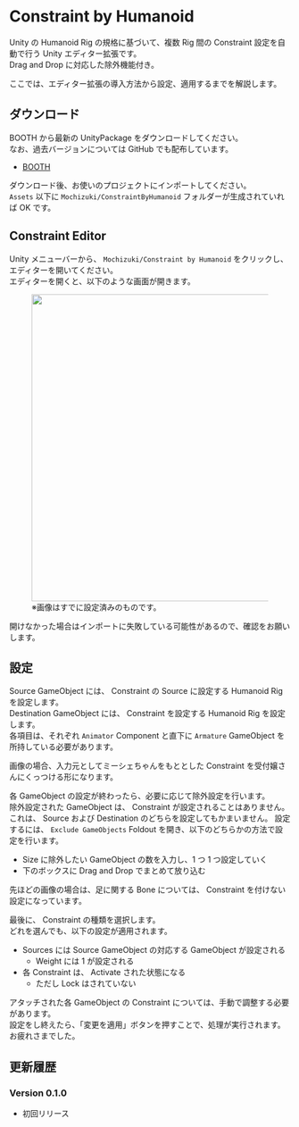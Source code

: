 # Constraint by Humanoid

Unity の Humanoid Rig の規格に基づいて、複数 Rig 間の Constraint 設定を自動で行う Unity エディター拡張です。  
Drag and Drop に対応した除外機能付き。

ここでは、エディター拡張の導入方法から設定、適用するまでを解説します。

## ダウンロード

BOOTH から最新の UnityPackage をダウンロードしてください。  
なお、過去バージョンについては GitHub でも配布しています。

- [BOOTH](https://natsuneko.booth.pm/items/2284661)

ダウンロード後、お使いのプロジェクトにインポートしてください。  
`Assets` 以下に `Mochizuki/ConstraintByHumanoid` フォルダーが生成されていれば OK です。

## Constraint Editor

Unity メニューバーから、 `Mochizuki/Constraint by Humanoid` をクリックし、エディターを開いてください。  
エディターを開くと、以下のような画面が開きます。

<figure>
  <img src="https://assets.mochizuki.moe/docs/Unity/ConstraintByHumanoid/01.PNG" width="550px">
  <figcaption>※画像はすでに設定済みのものです。</figcaption>
</figure>

開けなかった場合はインポートに失敗している可能性があるので、確認をお願いします。

## 設定

Source GameObject には、 Constraint の Source に設定する Humanoid Rig を設定します。  
Destination GameObject には、 Constraint を設定する Humanoid Rig を設定します。  
各項目は、それぞれ `Animator` Component と直下に `Armature` GameObject を所持している必要があります。

画像の場合、入力元としてミーシェちゃんをもととした Constraint を受付嬢さんにくっつける形になります。

各 GameObject の設定が終わったら、必要に応じて除外設定を行います。  
除外設定された GameObject は、 Constraint が設定されることはありません。
これは、 Source および Destination のどちらを設定してもかまいません。
設定するには、 `Exclude GameObjects` Foldout を開き、以下のどちらかの方法で設定を行います。

- Size に除外したい GameObject の数を入力し、1 つ 1 つ設定していく
- 下のボックスに Drag and Drop でまとめて放り込む

先ほどの画像の場合は、足に関する Bone については、 Constraint を付けない設定になっています。

最後に、 Constraint の種類を選択します。  
どれを選んでも、以下の設定が適用されます。

- Sources には Source GameObject の対応する GameObject が設定される
  - Weight には 1 が設定される
- 各 Constraint は、 Activate された状態になる
  - ただし Lock はされていない

アタッチされた各 GameObject の Constraint については、手動で調整する必要があります。  
設定をし終えたら、「変更を適用」ボタンを押すことで、処理が実行されます。  
お疲れさまでした。

## 更新履歴

### Version 0.1.0

- 初回リリース
